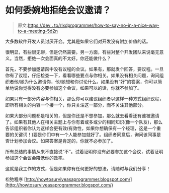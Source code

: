 # 如何委婉地拒绝会议邀请？

> 原文:[https://dev . to/rlxdprogrammer/how-to-say-no-in-a-nice-way-to-a-meeting-5d2n](https://dev.to/rlxdprogrammer/how-to-say-no-in-a-nice-way-to-a-meeting-invitation-5d2n)

大多数软件开发人员讨厌开会。尤其是如果它们对开发没有附加价值的话。

很明显，有些很无聊，但是仍然需要。另一方面，有些对整个开发团队来说毫无意义。当然，拒绝一次会面真的不太好。你还能做什么？

首先，不要参加邀请函中没有议程的会议。如果有，那就发个回答，要议程。一旦你有了议程，仔细检查一下，看看哪些要点与你相关。如果没有相关问题，询问组织者他/她为什么邀请你，他/她想和你讨论什么。如果没有“好”的答案，你可以简单地说你觉得没有必要参加这个会议，如果可以的话，你就不参加了。

如果只有一部分内容与你相关，那么你可以建议组织者以这样一种方式组织议程，即所有相关的内容一个接一个，你只关注这一部分，而不关注其他部分。

如果大部分问题都是相关的，但是你还是不想参加，那么就去看看还有谁被邀请了。如果有其他人在相关主题上与你有着或多或少的相同知识(像一个队友)，那么告诉组织者你认为这样会更有效(有效性，如果你想确保有一个经理，这是一个重要的关键词！)要是你们中有一个人能参加就好了。组织者同意后，询问该同事是否计划参加会议。如果答案是肯定的，你就不必参加了。

所有总结的事情从来不直接说“不”。试着证明你没有必要参加这个会议，试着证明参加这个会议会降低你的效率。

这就是我工作的方式，但是如果你有任何更好的想法，请随时与我们分享！

松弛程序
[http://howtosurviveasaprogrammer.blogspot.com/](http://howtosurviveasaprogrammer.blogspot.com/)